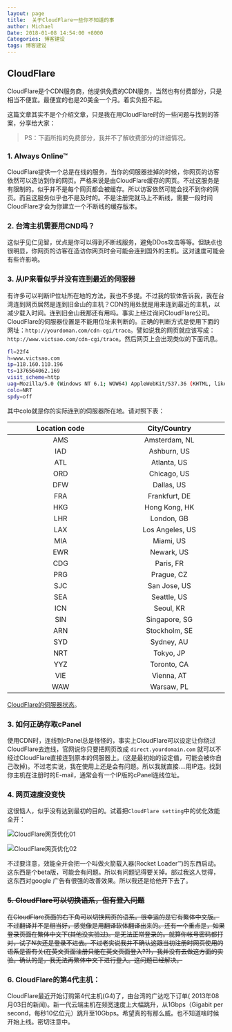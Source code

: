 ```yaml
---
layout: page
title:  关于CloudFlare一些你不知道的事
author: Michael
Date: 2018-01-08 14:54:00 +8000
Categories: 博客建设
tags: 博客建设
---
```


## CloudFlare

CloudFlare是个CDN服务商，他提供免费的CDN服务，当然也有付费部分，只是相当不便宜。最便宜的也是20美金一个月。着实负担不起。

这篇文章其实不是个介绍文章，只是我在用CloudFlare时的一些问题与找到的答案，分享给大家：

>PS：下面所指的免费部分，我并不了解收费部分的详细情况。

### 1. Always Online™

CloudFlare提供一个总是在线的服务，当你的伺服器挂掉的时候，你网页的访客依然可以造访到你的网页。严格来说是由CloudFlare缓存的网页。不过这服务是有限制的。似乎并不是每个网页都会被缓存。所以访客依然可能会找不到你的网页。而且这服务似乎也不是及时的。不是注册完就马上不断线，需要一段时间CloudFlare才会为你建立一个不断线的缓存版本。

### 2. 台湾主机需要用CND吗？

这似乎见仁见智，优点是你可以得到不断线服务，避免DDos攻击等等。但缺点也很明显，你网页的访客在造访你网页时会可能会连到国外的主机。这对速度可能会有些许影响。

### 3. 从IP来看似乎并没有连到最近的伺服器

有许多可以判断IP位址所在地的方法，我也不多提。不过我的软体告诉我，我在台湾连到网页居然是连到旧金山的主机？CDN的用处就是用来连到最近的主机，以减少载入时间。连到旧金山我那还有用吗。事实上经过询问CloudFlare公司。CloudFlare的伺服器位置是不能用位址来判断的。正确的判断方式是使用下面的网址：`http://yourdoman.com/cdn-cgi/trace`。譬如说我的网页就应该写成：`http://www.victsao.com/cdn-cgi/trace`。然后网页上会出现类似的下面讯息。


```bash
fl=22f4
h=www.victsao.com
ip=118.160.110.196
ts=1376564062.169
visit_scheme=http
uag=Mozilla/5.0 (Windows NT 6.1; WOW64) AppleWebKit/537.36 (KHTML, like Gecko) Chrome/28.0.1500.95 Safari/537.36
colo=NRT
spdy=off
```

其中colo就是你的实际连到的伺服器所在地。请对照下表：

<style>
table th {
    width: 300px;
    text-align: center;
}
</style>

| Location code | City/Country |
| :---: | :---: |
|  AMS| Amsterdam, NL |
|  IAD| Ashburn, US |
|  ATL| Atlanta, US |
|  ORD| Chicago, US |
|  DFW| Dallas, US |
|  FRA| Frankfurt, DE |
|  HKG| Hong Kong, HK |
|  LHR| London, GB |
|  LAX| Los Angeles, US |
|  MIA| Miami, US |
|  EWR| Newark, US |
|  CDG| Paris, FR |
|  PRG| Prague, CZ |
|  SJC| San Jose, US |
|  SEA| Seattle, US |
|  ICN| Seoul, KR |
|  SIN| Singapore, SG |
|  ARN| Stockholm, SE |
|  SYD| Sydney, AU |
|  NRT| Tokyo, JP |
|  YYZ| Toronto, CA |
|  VIE| Vienna, AT |
|  WAW| Warsaw, PL |

[CloudFlare的伺服器状态](https://www.cloudflare.com/system-status.html)。

### 3. 如何正确存取cPanel

使用CDN时，连线到cPanel总是怪怪的，事实上CloudFlare可以设定让你绕过CloudFlare去连线，官网说你只要把网页改成 `direct.yourdomain.com` 就可以不经过CloudFlare直接连到原本的伺服器上。(这是最初始的设定值，可能会被你自己改掉)。不过老实说，我在使用上还是会有问题。所以我就直接....用IP连。找到你主机在注册时的E-mail，通常会有一个IP版的cPanel连线位址。

### 4. 网页速度没变快

这很恼人，似乎没有达到最初的目的。试着把`CloudFlare setting`中的优化效能全开：

![CloudFlare网页优化01](http://upload-images.jianshu.io/upload_images/563374-923d5d46b5046808.png?imageMogr2/auto-orient/strip%7CimageView2/2/w/1240)

![CloudFlare网页优化02](http://upload-images.jianshu.io/upload_images/563374-50447bd8ba49f154.png?imageMogr2/auto-orient/strip%7CimageView2/2/w/1240)

不过要注意，效能全开会把一个叫做火箭载入器(Rocket Loader™)的东西启动。这东西是个beta版，可能会有问题。所以有问题记得要关掉。部过我这人觉得，这东西对google 广告有很强的改善效果。所以我还是给他开下去了。

### ~~5. CloudFlare可以切换语系，但有登入问题~~

~~在CloudFlare页面的右下角可以切换网页的语系。很幸运的是它有繁体中文版。不过翻译并不是相当好，感觉像是用翻译软体翻译出来的。还有一个重点是，如果登录页面在繁体中文下(其他没实验过)。是无法正常登录的。就算你帐号密码都打对，试了N次还是登录不进去。不过老实说我并不确认这跟当初注册时网页使用的语系是否有关(在英文页面注册只能在英文页面登入??)，我并没有去做这方面的实验。确认的是，我无法再繁体中文下进行登入。这问题已经解决。~~

### 6. CloudFlare的第4代主机：

CloudFlare最近开始订购第4代主机(G4)了，由台湾的广达吃下订单( 2013年08月03日的新闻)。新一代云端主机在频宽速度上大幅跳升，从1Gbps（Gigabit per second，每秒10亿位元）跳升至10Gbps。希望真的有那么威。也不知道啥时候开始上线。密切注意中。




